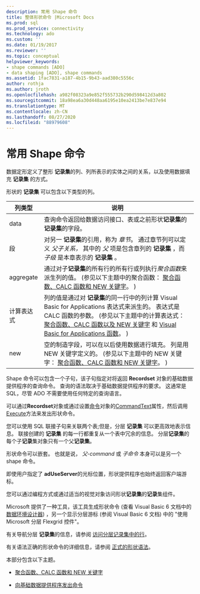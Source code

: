 ```yaml
---
description: 常用 Shape 命令
title: 整体形状命令 |Microsoft Docs
ms.prod: sql
ms.prod_service: connectivity
ms.technology: ado
ms.custom: ''
ms.date: 01/19/2017
ms.reviewer: ''
ms.topic: conceptual
helpviewer_keywords:
- shape commands [ADO]
- data shaping [ADO], shape commands
ms.assetid: 1fac7831-a187-4b15-9b43-aad380c5556c
author: rothja
ms.author: jroth
ms.openlocfilehash: a982f08323a9e852f555732b290d598412d3a802
ms.sourcegitcommit: 18a98ea6a30d448aa6195e10ea2413be7e837e94
ms.translationtype: MT
ms.contentlocale: zh-CN
ms.lasthandoff: 08/27/2020
ms.locfileid: "88979608"
---
```

# <a name="shape-commands-in-general"></a>常用 Shape 命令
数据定形定义了整形 **记录集**的列、列所表示的实体之间的关系，以及使用数据填充 **记录集** 的方式。  
  
 形状的 **记录集** 可以包含以下类型的列。  
  
|列类型|说明|  
|-----------------|-----------------|  
|data|查询命令返回给数据访问接口、表或之前形状**记录集**的**记录集**的字段。|  
|段|对另一 **记录集**的引用，称为 *章节*。 通过章节列可以定义 *父子关系，* 其中的 *父* 项是包含章列的 **记录集** ，而 *子级* 是本章表示的 **记录集** 。|  
|aggregate|通过对子**记录集**的所有行的所有行或列执行*聚合函数*来派生列的值。  (参见以下主题中的聚合函数： [聚合函数、CALC 函数和 NEW 关键字](../../../ado/guide/data/aggregate-functions-the-calc-function-and-the-new-keyword.md)。 ) |  
|计算表达式|列的值是通过对 **记录集**的同一行中的列计算 Visual Basic for Applications 表达式来派生的。 表达式是 CALC 函数的参数。  (参见以下主题中的计算表达式： [聚合函数、CALC 函数以及 NEW 关键字](../../../ado/guide/data/aggregate-functions-the-calc-function-and-the-new-keyword.md) 和 [Visual Basic for Applications 函数](../../../ado/guide/data/visual-basic-for-applications-functions.md)。 ) |  
|new|空的制造字段，可以在以后使用数据进行填充。 列是用 NEW 关键字定义的。  (参见以下主题中的 NEW 关键字： [聚合函数、CALC 函数和 NEW 关键字](../../../ado/guide/data/aggregate-functions-the-calc-function-and-the-new-keyword.md)。 ) |  
  
 Shape 命令可以包含一个子句，该子句指定对将返回 **Recordset** 对象的基础数据提供程序的查询命令。 查询的语法取决于基础数据提供程序的要求。 这通常是 SQL，尽管 ADO 不需要使用任何特定的查询语言。  
  
 可以通过**Recordset**对象或通过设置[命令](../../../ado/reference/ado-api/command-object-ado.md)对象的[CommandText](../../../ado/reference/ado-api/commandtext-property-ado.md)属性，然后调用[Execute](../../../ado/reference/ado-api/execute-method-ado-command.md)方法来发出形状命令。  
  
 您可以使用 SQL 联接子句来关联两个表;但是，分层 **记录集** 可以更高效地表示信息。 联接创建的 **记录集** 的每一行都重复从一个表中冗余的信息。 分层**记录集**的每个子**记录**集对象只有一个父**记录集**。  
  
 形状命令可以嵌套。 也就是说， *父-command* 或 *子命令* 本身可以是另一个 shape 命令。  
  
 即使用户指定了 **adUseServer**的光标位置，形状提供程序也始终返回客户端游标。  
  
 您可以通过编程方式或通过适当的视觉对象访问形状**记录集**的**记录**集组件。  
  
 Microsoft 提供了一种工具，该工具生成形状命令 (查看 Visual Basic 6 文档中的 [数据环境设计器](https://go.microsoft.com/fwlink/?LinkId=5689)) ，另一个显示分层游标 (参阅 Visual Basic 6 文档) 中的 "使用 Microsoft 分层 Flexgrid 控件"。  
  
 有关导航分层 **记录集**的信息，请参阅 [访问分层记录集中的行](../../../ado/guide/data/accessing-rows-in-a-hierarchical-recordset.md)。  
  
 有关语法正确的形状命令的详细信息，请参阅 [正式的形状语法](../../../ado/guide/data/formal-shape-grammar.md)。  
  
 本部分包含以下主题。  
  
-   [聚合函数、CALC 函数和 NEW 关键字](../../../ado/guide/data/aggregate-functions-the-calc-function-and-the-new-keyword.md)  
  
-   [向基础数据提供程序发出命令](../../../ado/guide/data/issuing-commands-to-the-underlying-data-provider.md)

